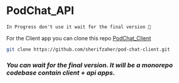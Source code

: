 # PodChat_API

`In Progress don't use it wait for the final version 🙂`

For the Client app you can clone this repo [PodChat_Client](https://www.github.com/sherifzaher/pod-chat-client)

```bash
git clone https://github.com/sherifzaher/pod-chat-client.git
```

### _You can wait for the final version. It will be a monorepo codebase contain client + api apps_.